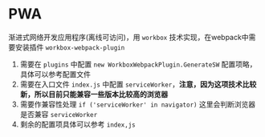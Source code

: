 # PWA

渐进式网络开发应用程序(离线可访问)，用 `workbox` 技术实现，在webpack中需要安装插件 `workbox-webpack-plugin`  

1. 需要在 `plugins` 中配置 `new WorkboxWebpackPlugin.GenerateSW` 配置项略，具体可以参考配置文件
2. 需要在入口文件 `index.js` 中配置 `serviceWorker`，**注意，因为这项技术比较新，所以目前只能兼容一些版本比较高的浏览器**
3. 需要作兼容性处理 `if ('serviceWorker' in navigator)` 这里会判断浏览器是否兼容 `serviceWorker`  
4. 剩余的配置项具体可以参考 `index,js`



